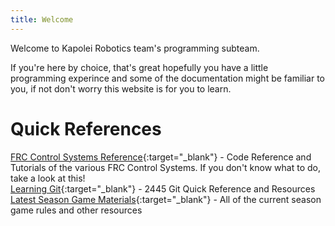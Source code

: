 ```yaml
---
title: Welcome
---
```

Welcome to Kapolei Robotics team's programming subteam.

If you're here by choice, that's great hopefully you have a little programming experince and some of the documentation might be familiar to you, if not don't worry this website is for you to learn.

# Quick References  
[FRC Control Systems Reference](https://docs.wpilib.org/en/latest/){:target="_blank"} - Code Reference and Tutorials of the various FRC Control Systems. If you don't know what to do, take a look at this!  
[Learning Git](/git/learning-git/){:target="_blank"} - 2445 Git Quick Reference and Resources  
[Latest Season Game Materials](https://www.firstinspires.org/resource-library/frc/competition-manual-qa-system){:target="_blank"} - All of the current season game rules and other resources  
